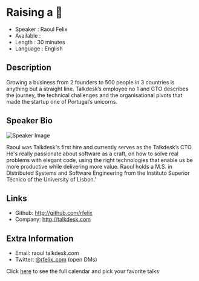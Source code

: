 Raising a 🦄
=========================

* Speaker   : Raoul Felix
* Available : 
* Length    : 30 minutes
* Language  : English

Description
-----------

Growing a business from 2 founders to 500 people in 3 countries is anything but
a straight line. Talkdesk’s employee no 1 and CTO describes the journey, the
technical challenges and the organisational pivots that made the startup one of
Portugal’s unicorns.

Speaker Bio
-----------

![Speaker Image](https://avatars0.githubusercontent.com/u/9947?v=3&s=466)

Raoul was Talkdesk's first hire and currently serves as the Talkdesk’s CTO.
He's really passionate about software as a craft, on how to solve real problems with
elegant code, using the right technologies that enable us be more productive
while delivering more value.
Raoul holds a M.S. in
Distributed Systems and Software Engineering from the Instituto Superior
Técnico of the University of Lisbon.'

Links
-----

* Github: http://github.com/rfelix
* Company: http://talkdesk.com

Extra Information
-----------------

* Email: raoul talkdesk.com
* Twitter: [@rfelix_com](https://twitter.com/rfelix_com) (open DMs)

Click [here][1] to see the full calendar and pick your favorite talks

[1]: https://pixels.camp/schedule/
